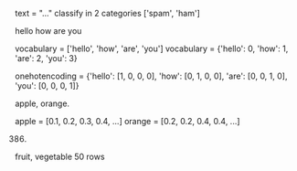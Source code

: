 text = "..."
classify in 2 categories ['spam', 'ham']


hello how are you


vocabulary = ['hello', 'how', 'are', 'you']
vocabulary = {'hello': 0, 'how': 1, 'are': 2, 'you': 3}

onehotencoding = {'hello': [1, 0, 0, 0], 'how': [0, 1, 0, 0], 'are': [0, 0, 1, 0], 'you': [0, 0, 0, 1]}

apple, orange.

<!-- sentence-transformers/all-MiniLM-L12-v2 -->

apple = [0.1, 0.2, 0.3, 0.4, ...]
orange = [0.2, 0.2, 0.4, 0.4, ...]

386.


fruit, vegetable
50 rows

